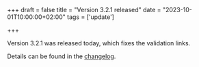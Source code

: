 +++
draft = false
title = "Version 3.2.1 released"
date = "2023-10-01T10:00:00+02:00"
tags = ['update']

+++

Version 3.2.1 was released today, which fixes the validation links.

Details can be found in the [changelog](https://docs.helfertool.org/releases/changelog.html#changelog-3-2-1).

<!--more-->
